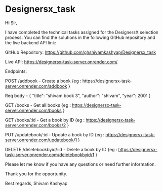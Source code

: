 # Designersx_task

Hi Sir,

I have completed the technical tasks assigned for the DesignersX selection process. You can find the solutions in the following GitHub repository and the live backend API link:

GitHub Repository: https://github.com/ghshivamkashyap/Designersx_task

Live API: https://designersx-task-server.onrender.com/

Endpoints:

POST /addbook - Create a book {eg : https://designersx-task-server.onrender.com/addbook }

Req body - {
    "title": "shivam book 3",
    "author": "shivam",
    "year": 2001
}

GET /books - Get all books {eg : https://designersx-task-server.onrender.com/books }

GET /books/:id - Get a book by ID {eg : https://designersx-task-server.onrender.com/books/2 }

PUT /updatebook/:id - Update a book by ID {eg : https://designersx-task-server.onrender.com/updatebook/1 }

DELETE /deletebookbyid/:id - Delete a book by ID {eg : https://designersx-task-server.onrender.com/deletebookbyid/1 }

Please let me know if you have any questions or need further information.

Thank you for the opportunity.

Best regards,
Shivam Kashyap
